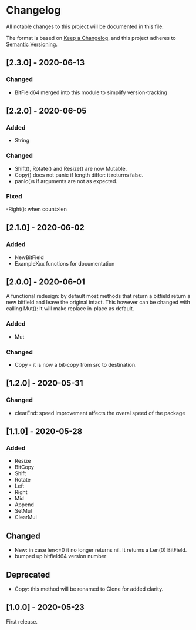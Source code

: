 # Changelog
All notable changes to this project will be documented in this file.

The format is based on [Keep a Changelog](https://keepachangelog.com/en/1.0.0/),
and this project adheres to [Semantic Versioning](https://semver.org/spec/v2.0.0.html).

## [2.3.0] - 2020-06-13
### Changed
- BitField64 merged into this module to simplify version-tracking

## [2.2.0] - 2020-06-05
### Added
- String

### Changed
- Shift(), Rotate() and Resize() are now Mutable.
- Copy() does not panic if length differ: it returns false.
- panic()s if arguments are not as expected.

### Fixed
-Right(): when count>len

## [2.1.0] - 2020-06-02
### Added
- NewBitField
- ExampleXxx functions for documentation

## [2.0.0] - 2020-06-01

A functional redesign: by default most methods that return a bitfield return a new
bitfield and leave the original intact. This however can be changed with calling
Mut(): It will make replace in-place as default.
### Added
- Mut

### Changed
- Copy - it is now a bit-copy from src to destination.

## [1.2.0] - 2020-05-31
### Changed
- clearEnd: speed improvement affects the overal speed of the package

## [1.1.0] - 2020-05-28
### Added
- Resize
- BitCopy
- Shift
- Rotate
- Left
- Right
- Mid
- Append
- SetMul
- ClearMul

## Changed
- New: in case len<=0 it no longer returns nil. It returns a Len(0) BitField.
- bumped up bitfield64 version number

## Deprecated
- Copy: this method will be renamed to Clone for added clarity.

## [1.0.0] - 2020-05-23

First release.
